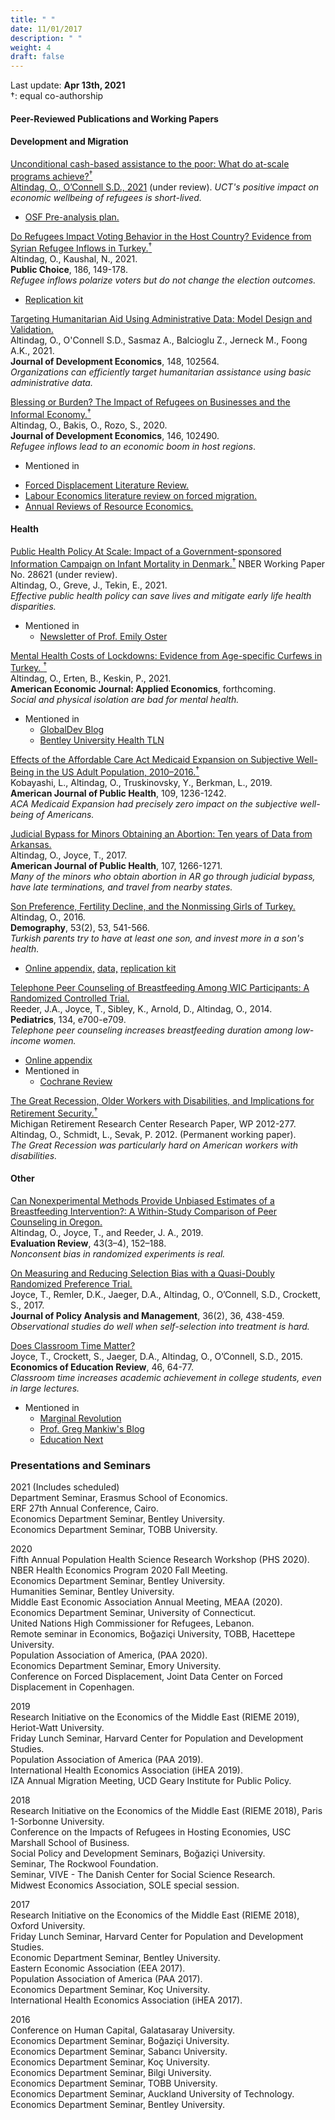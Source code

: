 ```yaml
---
title: " "
date: 11/01/2017
description: " "
weight: 4
draft: false
---
```



Last update: **Apr 13th, 2021**     
&dagger;: equal co-authorship 


#### **Peer-Reviewed Publications and Working Papers**    

#### Development and Migration 


[Unconditional cash-based assistance to the poor: What do at-scale programs achieve?<sup>&dagger;</sup>     
Altindag, O., O’Connell S.D., 2021](/static/pdfs/wp/AOC_RefugeeAidEfx_Apr2021.pdf) (under review).
*UCT's positive impact on economic wellbeing of refugees is short-lived.*

* [OSF Pre-analysis plan.](https://osf.io/pnauc/?view_only=a32fb02e9540408da8b2ed7bff83e046)


[Do Refugees Impact Voting Behavior in the Host Country? Evidence from Syrian Refugee Inflows in Turkey.<sup>&dagger;</sup>](/static/pdfs/published/AK_2020_Public_Choice.pdf)     
Altindag, O., Kaushal, N., 2021.    
**Public Choice**, 186, 149-178.   
*Refugee inflows polarize voters but do not change the election outcomes.*  

* [Replication kit](/static/rep/publicchoice2021/public_choice_replication_kit.zip) 


[Targeting Humanitarian Aid Using Administrative Data: Model Design and Validation.](/static/pdfs/published/AOSBCJK_JDE_2021.pdf)   
Altindag, O., O'Connell S.D., Sasmaz A., Balcioglu Z., Jerneck M., Foong A.K., 2021.    
**Journal of Development Economics**, 148, 102564.    
*Organizations can efficiently target humanitarian assistance using basic administrative data.*     


[Blessing or Burden? The Impact of Refugees on Businesses and the Informal Economy.<sup>&dagger;</sup>     ](/static/pdfs/published/ABR_JDE_2020.pdf)       
Altindag, O., Bakis, O., Rozo, S., 2020.         
**Journal of Development Economics**, 146, 102490.  
*Refugee inflows lead to an economic boom in host regions*.

 * Mentioned in 
  + [Forced Displacement Literature Review.](http://documents.worldbank.org/curated/en/940291575434038147/Forced-Displacement-Literature-Review-2019-2020)
  + [Labour Economics literature review on forced migration.](https://www.sciencedirect.com/science/article/pii/S0927537119300132?via%3Dihub) 
  + [Annual Reviews of Resource Economics.](https://www.annualreviews.org/doi/abs/10.1146/annurev-resource-090518-095629)






#### Health 

[Public Health Policy At Scale: Impact of a Government-sponsored Information Campaign on Infant Mortality in Denmark.<sup>&dagger;</sup>](/static/pdfs/wp/SIDS_Apr2021.pdf) 
NBER Working Paper No. 28621 (under review).   
Altindag, O., Greve, J., Tekin, E., 2021.          
*Effective public health policy can save lives and mitigate early life health disparities.*      

 * Mentioned in
    + [Newsletter of Prof. Emily Oster](https://emilyoster.substack.com/p/back-sleeping-and-sids-new-research)

[Mental Health Costs of Lockdowns: Evidence from Age-specific Curfews in Turkey. <sup>&dagger;</sup>](/static/pdfs/published/altindag_erten_keskin_Apr2021.pdf)       
Altindag, O., Erten, B., Keskin, P., 2021.   
**American Economic Journal: Applied Economics**, forthcoming.  
*Social and physical isolation are bad for mental health.* 

* Mentioned in 
    + [GlobalDev Blog](http://globaldev.blog/blog/mental-health-costs-lockdowns-evidence-curfews-turkey)
    + [Bentley University Health TLN](https://videos.bentley.edu/media/Onur+AltindagA+Lockdown+%26+mental+health/1_zg5c110g?_ga=2.57554030.597439100.1618371692-104916621.1611206386)

[Effects of the Affordable Care Act Medicaid Expansion on Subjective Well-Being in the US Adult Population, 2010–2016.<sup>&dagger;</sup>](/static/pdfs/published/ajph2019effects.pdf)     
Kobayashi, L., Altindag, O., Truskinovsky, Y., Berkman, L., 2019.      
**American Journal of Public Health**, 109, 1236-1242.    
*ACA Medicaid Expansion had precisely zero impact on the subjective well-being of Americans.* 

[Judicial Bypass for Minors Obtaining an Abortion: Ten years of Data from Arkansas.](/static/pdfs/published/ajph2017judicial.pdf)     
 Altindag, O., Joyce, T., 2017.      
 **American Journal of Public Health**, 107, 1266-1271.    
*Many of the minors who obtain abortion in AR go through judicial bypass, have late terminations, and travel from nearby states.* 


[Son Preference, Fertility Decline, and the Nonmissing Girls of Turkey.](/static/pdfs/published/dempgraphy2016sonpr.pdf)     
Altindag, O., 2016.    
**Demography**, 53(2), 53, 541-566.   
*Turkish parents try to have at least one son, and invest more in a son's health.*

* [Online appendix,](/static/pdfs/sup/AppendixCombined11212015.pdf) [data,](/static/rep/demography2016/replicationdata.zip) [replication kit](/static/rep/demography2016/ProgramsAndLogFiles.zip)     




[Telephone Peer Counseling of Breastfeeding Among WIC Participants: A Randomized Controlled Trial.](/static/pdfs/published/pediatrics2014tel.pdf)     
Reeder, J.A., Joyce, T., Sibley, K., Arnold, D., Altindag, O., 2014.     
**Pediatrics**, 134, e700-e709.   
*Telephone peer counseling increases breastfeeding duration among low-income women.* 

* [Online appendix](/static/pdfs/sup/pedsap.pdf)     
* Mentioned in  
  + [Cochrane Review](https://www.cochranelibrary.com/cdsr/doi/10.1002/14651858.CD001688.pub3/epdf/full)      

[The Great Recession, Older Workers with Disabilities, and Implications for Retirement Security.<sup>&dagger;</sup>](/static/pdfs/wp/wp277.pdf)    
Michigan Retirement Research Center Research Paper, WP 2012-277.     
Altindag, O., Schmidt, L., Sevak, P. 2012. (Permanent working paper).   
*The Great Recession was particularly hard on American workers with disabilities.*



#### Other 

[Can Nonexperimental Methods Provide Unbiased Estimates of a Breastfeeding
Intervention?: A Within-Study Comparison of Peer Counseling in Oregon.](/static/pdfs/published/ER2019CanExp.pdf)   
Altindag, O., Joyce, T., and Reeder, J. A., 2019.      
**Evaluation Review**, 43(3–4), 152–188.      
*Nonconsent bias in randomized experiments is real.*


[On Measuring and Reducing Selection Bias with a Quasi-Doubly Randomized Preference Trial.](/static/pdfs/published/jpam2017onmeas.pdf)      
Joyce, T., Remler, D.K., Jaeger, D.A., Altindag, O., O’Connell, S.D., Crockett, S., 2017.     
**Journal of Policy Analysis and Management**, 36(2), 36, 438-459.   
*Observational studies do well when self-selection into treatment is hard.* 

[Does Classroom Time Matter?](/static/pdfs/published/eer2015does.pdf)      
Joyce, T., Crockett, S., Jaeger, D.A., Altindag, O., O’Connell, S.D., 2015.   
**Economics of Education Review**, 46, 64-77.      
*Classroom time increases academic achievement in college students, even in large lectures.*  

* Mentioned in  
    + [Marginal Revolution](http://marginalrevolution.com/marginalrevolution/2014/04/does-classroom-time-matter.html)  
    + [Prof. Greg Mankiw's Blog](http://gregmankiw.blogspot.com/2014/04/do-more-lectures-improve-student.html) 
    + [Education Next](http://educationnext.org/a-silver-lining-for-online-higher-education/)      



### **Presentations and Seminars**

2021 (Includes scheduled)   
Department Seminar, Erasmus School of Economics.    
ERF 27th Annual Conference, Cairo.  
Economics Department Seminar, Bentley University.  
Economics Department Seminar, TOBB University.   

2020   
Fifth Annual Population Health Science Research Workshop (PHS 2020).    
NBER Health Economics Program 2020 Fall Meeting.  
Economics Department Seminar, Bentley University.    
Humanities Seminar, Bentley University.    
Middle East Economic Association Annual Meeting, MEAA (2020).         
Economics Department Seminar, University of Connecticut.         
United Nations High Commissioner for Refugees, Lebanon.   
Remote seminar in Economics, Boğaziçi University, TOBB, Hacettepe University.   
Population Association of America, (PAA 2020).     
Economics Department Seminar, Emory University.     
Conference on Forced Displacement, Joint Data Center on Forced Displacement in Copenhagen.    

2019    
Research Initiative on the Economics of the Middle East (RIEME 2019), Heriot-Watt University.    
Friday Lunch Seminar, Harvard Center for Population and Development Studies.    
Population Association of America (PAA 2019).     
International Health Economics Association (iHEA 2019).      
IZA Annual Migration Meeting, UCD Geary Institute for Public Policy.     


2018     
Research Initiative on the Economics of the Middle East (RIEME 2018), Paris 1-Sorbonne University.     
Conference on the Impacts of Refugees in Hosting Economies,  USC Marshall School of Business.   
Social Policy and Development Seminars, Boğaziçi  University.     
Seminar, The Rockwool Foundation.     
Seminar, VIVE - The Danish Center for Social Science Research.    
Midwest Economics Association, SOLE special session.    



2017     
Research Initiative on the Economics of the Middle East (RIEME 2018), Oxford University.    
Friday Lunch Seminar, Harvard Center for Population and Development Studies.     
Economic Department Seminar, Bentley University.     
Eastern Economic Association (EEA 2017).     
Population Association of America (PAA 2017).    
Economics Department Seminar, Koç University.    
International Health Economics Association (iHEA 2017).     



2016    
Conference on Human Capital, Galatasaray University.    
Economics Department Seminar, Boğaziçi  University.     
Economics Department Seminar, Sabancı University.     
Economics Department Seminar, Koç University.     
Economics Department Seminar, Bilgi University.     
Economics Department Seminar, TOBB University.     
Economics Department Seminar, Auckland University of Technology.     
Economics Department Seminar, Bentley University.     




